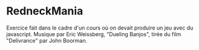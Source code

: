 ﻿# RedneckMania
Exercice fait dans le cadre d'un cours où on devait produire un jeu avec du javascript.
Musique par Eric Weissberg, "Dueling Banjos", tirée du film "Delivrance" par John Boorman.
